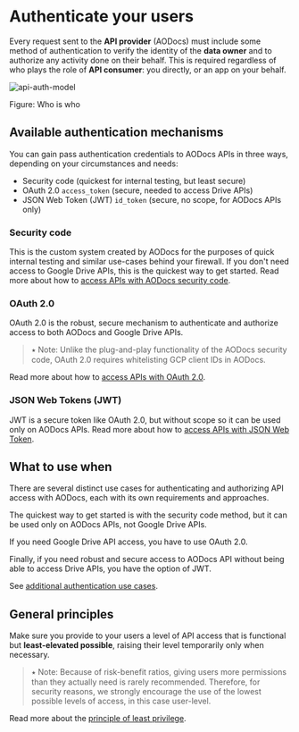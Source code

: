 # Authenticate your users

Every request sent to the **API provider** (AODocs) must include some method of authentication to verify the identity of the **data owner** and to authorize any activity done on their behalf. This is required regardless of who plays the role of **API consumer**: you directly, or an app on your behalf.

![api-auth-model](/img/api-relationship.png)

Figure: Who is who

## Available authentication mechanisms

You can gain pass authentication credentials to AODocs APIs in three ways, depending on your circumstances and needs:

*   Security code (quickest for internal testing, but least secure)
*   OAuth 2.0 `access_token` (secure, needed to access Drive APIs)
*   JSON Web Token (JWT) `id_token` (secure, no scope, for AODocs APIs only)

### Security code

This is the custom system created by AODocs for the purposes of quick internal testing and similar use-cases behind your firewall.  If you don't need access to Google Drive APIs, this is the quickest way to get started.  Read more about how to [access APIs with AODocs security code](https://drive.google.com/a/altirnao.com/open?id=1IL9vuBYtJGCqQmX4Ry-PqRrzjTM6QcjUpD7byNFXfJA).

### OAuth 2.0

OAuth 2.0 is the robust, secure mechanism to authenticate and authorize access to both AODocs and Google Drive APIs.

> ⭑   Note: Unlike the plug-and-play functionality of the AODocs security code, OAuth 2.0 requires whitelisting GCP client IDs in AODocs.


Read more about how to [access APIs with OAuth 2.0](https://drive.google.com/a/altirnao.com/open?id=1S_5P0cfM387X996bAGOnnjO1z48IWysp-PbDCqB3vhc).

### JSON Web Tokens (JWT)

JWT is a secure token like OAuth 2.0, but without scope so it can be used only on AODocs APIs.  Read more about how to [access APIs with JSON Web Token](https://drive.google.com/a/altirnao.com/open?id=1K0yXBQwTBMm5FEwJotwFkjzc-moD2h-BwzfxlN3YOkk).

## What to use when

There are several distinct use cases for authenticating and authorizing API access with AODocs, each with its own requirements and approaches.

The quickest way to get started is with the security code method, but it can be used only on AODocs APIs, not Google Drive APIs.

If you need Google Drive API access, you have to use OAuth 2.0.

Finally, if you need robust and secure access to AODocs API without being able to access Drive APIs, you have the option of JWT.

See [additional authentication use cases](https://drive.google.com/a/altirnao.com/open?id=1VN1XZqFUCHNNG7Ya278gFxx4jaIp-6LKAs17JEoedhY).

## General principles

Make sure you provide to your users a level of API access that is functional but **least-elevated possible**, raising their level temporarily only when necessary.

> ⭑   Note: Because of risk-benefit ratios, giving users more permissions than they actually need is rarely recommended.  Therefore, for security reasons, we strongly encourage the use of the lowest possible levels of access, in this case user-level.


Read more about the [principle of least privilege](https://en.wikipedia.org/wiki/Principle_of_least_privilege).
